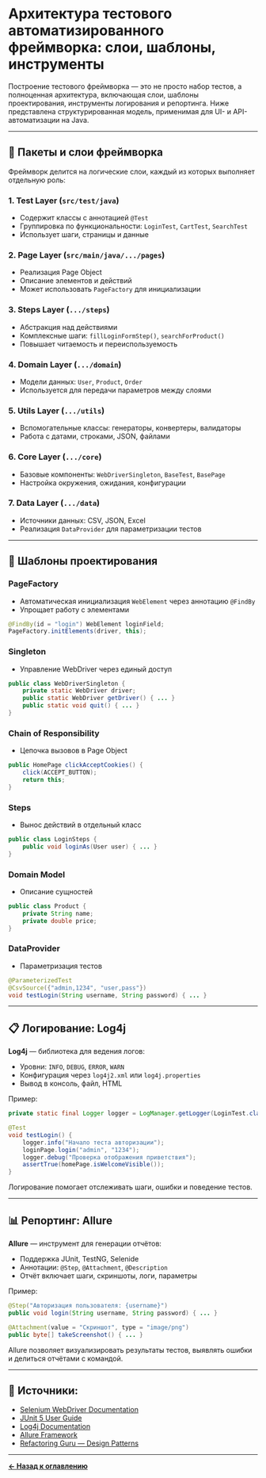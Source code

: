 # Архитектура тестового автоматизированного фреймворка: слои, шаблоны, инструменты

Построение тестового фреймворка — это не просто набор тестов, а полноценная архитектура, включающая слои, шаблоны проектирования, инструменты логирования и репортинга. Ниже представлена структурированная модель, применимая для UI- и API-автоматизации на Java.

---

## 🧱 Пакеты и слои фреймворка

Фреймворк делится на логические слои, каждый из которых выполняет отдельную роль:

### 1. **Test Layer** (`src/test/java`)
- Содержит классы с аннотацией `@Test`
- Группировка по функциональности: `LoginTest`, `CartTest`, `SearchTest`
- Использует шаги, страницы и данные

### 2. **Page Layer** (`src/main/java/.../pages`)
- Реализация Page Object
- Описание элементов и действий
- Может использовать `PageFactory` для инициализации

### 3. **Steps Layer** (`.../steps`)
- Абстракция над действиями
- Комплексные шаги: `fillLoginFormStep()`, `searchForProduct()`
- Повышает читаемость и переиспользуемость

### 4. **Domain Layer** (`.../domain`)
- Модели данных: `User`, `Product`, `Order`
- Используется для передачи параметров между слоями

### 5. **Utils Layer** (`.../utils`)
- Вспомогательные классы: генераторы, конвертеры, валидаторы
- Работа с датами, строками, JSON, файлами

### 6. **Core Layer** (`.../core`)
- Базовые компоненты: `WebDriverSingleton`, `BaseTest`, `BasePage`
- Настройка окружения, ожидания, конфигурации

### 7. **Data Layer** (`.../data`)
- Источники данных: CSV, JSON, Excel
- Реализация `DataProvider` для параметризации тестов

---

## 🧩 Шаблоны проектирования

### PageFactory
- Автоматическая инициализация `WebElement` через аннотацию `@FindBy`
- Упрощает работу с элементами
```java
@FindBy(id = "login") WebElement loginField;
PageFactory.initElements(driver, this);
```

### Singleton
- Управление WebDriver через единый доступ
```java
public class WebDriverSingleton {
    private static WebDriver driver;
    public static WebDriver getDriver() { ... }
    public static void quit() { ... }
}
```

### Chain of Responsibility
- Цепочка вызовов в Page Object
```java
public HomePage clickAcceptCookies() {
    click(ACCEPT_BUTTON);
    return this;
}
```

### Steps
- Вынос действий в отдельный класс
```java
public class LoginSteps {
    public void loginAs(User user) { ... }
}
```

### Domain Model
- Описание сущностей
```java
public class Product {
    private String name;
    private double price;
}
```

### DataProvider
- Параметризация тестов
```java
@ParameterizedTest
@CsvSource({"admin,1234", "user,pass"})
void testLogin(String username, String password) { ... }
```

---

## 📋 Логирование: Log4j

**Log4j** — библиотека для ведения логов:
- Уровни: `INFO`, `DEBUG`, `ERROR`, `WARN`
- Конфигурация через `log4j2.xml` или `log4j.properties`
- Вывод в консоль, файл, HTML

Пример:
```java
private static final Logger logger = LogManager.getLogger(LoginTest.class);

@Test
void testLogin() {
    logger.info("Начало теста авторизации");
    loginPage.login("admin", "1234");
    logger.debug("Проверка отображения приветствия");
    assertTrue(homePage.isWelcomeVisible());
}
```

Логирование помогает отслеживать шаги, ошибки и поведение тестов.

---

## 📊 Репортинг: Allure

**Allure** — инструмент для генерации отчётов:
- Поддержка JUnit, TestNG, Selenide
- Аннотации: `@Step`, `@Attachment`, `@Description`
- Отчёт включает шаги, скриншоты, логи, параметры

Пример:
```java
@Step("Авторизация пользователя: {username}")
public void login(String username, String password) { ... }

@Attachment(value = "Скриншот", type = "image/png")
public byte[] takeScreenshot() { ... }
```

Allure позволяет визуализировать результаты тестов, выявлять ошибки и делиться отчётами с командой.

---

## 🔗 Источники:
- [Selenium WebDriver Documentation](https://www.selenium.dev/documentation/)
- [JUnit 5 User Guide](https://junit.org/junit5/docs/current/user-guide/)
- [Log4j Documentation](https://logging.apache.org/log4j/2.x/manual/)
- [Allure Framework](https://docs.qameta.io/allure/)
- [Refactoring Guru — Design Patterns](https://refactoring.guru/ru/design-patterns)

---
[**← Назад к оглавлению**](../README.md)